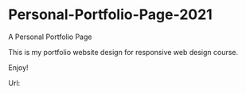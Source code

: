 # Personal-Portfolio-Page-2021
A Personal Portfolio Page

This is my portfolio website design for responsive web design course.

Enjoy!

Url:
